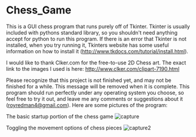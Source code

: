 # Chess_Game

This is a GUI chess program that runs purely off of Tkinter. Tkinter is usually included with pythons standard library, so you shouldn't need anything accept for python to run this program. If there is an error that Tkinter is not installed, when you try running it, Tkinters website has some useful information on how to install it (http://www.tkdocs.com/tutorial/install.html). 


I would like to thank Clker.com for the free-to-use 2D Chess art. The exact link to the images I used is here:
http://www.clker.com/clipart-7190.html


Please recognize that this project is not finished yet, and may not be finished for a while. This message will be removed when it is complete. This program should run perfectly under any operating system you choose, so feel free to try it out, and leave me any comments or suggestions about it (royredman4@gmail.com). Here are some pictures of the program:

The basic startup portion of the chess game
![capture](https://user-images.githubusercontent.com/13859474/30000691-0336a74e-902a-11e7-80e8-9048ae464464.JPG)


Toggling the movement options of chess pieces
![capture2](https://user-images.githubusercontent.com/13859474/30000690-03347942-902a-11e7-9da6-376452f7706f.JPG)
